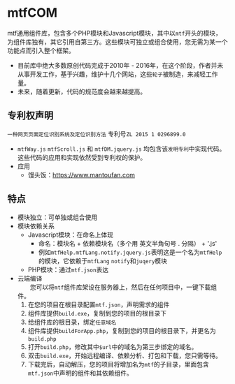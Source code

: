 # mtfCOM
mtf通用组件库，包含多个PHP模块和Javascript模块，其中以`mtf`开头的模块，为组件库独有，其它引用自第三方。这些模块可独立或组合使用，您无需为某一个功能点而引入整个框架。  
- 目前库中绝大多数原创代码完成于2010年 - 2016年，在这个阶段，作者并未从事开发工作，基于兴趣，维护十几个网站，这些`轮子`被制造，来减轻工作量。
- 未来，随着更新，代码的规范度会越来越提高。
## 专利权声明
`一种网页页面定位识别系统及定位识别方法` 专利号`ZL 2015 1 0296899.0`
- `mtfWay.js` `mtfScroll.js` 和 `mtfDM.jquery.js` 均包含该`发明专利`中实现代码。这些代码的应用和实现依然受到专利权的保护。
- 应用
    - 馒头饭：https://www.mantoufan.com
## 特点
- 模块独立：可单独或组合使用
- 模块依赖关系
    - Javascript模块：在命名上体现
        - 命名：模块名 + 依赖模块名（多个用 英文半角句号 . 分隔） + '.js' 
        - 例如`mtfHelp.mtfLang.notify.jquery.js`表明这是一个名为`mtfHelp`的模块，它依赖于`mtfLang` `notify`和`juqery`模块
    - PHP模块：通过`mtf.json`表达
- 云端编译  
    　　您可以将`mtf`组件库架设在服务器上，然后在任何项目中，一键下载组件。  
    1. 在您的项目在根目录配置`mtf.json`，声明需求的组件  
    2. 组件库提供`build.exe`，复制到您的项目的根目录下
    3. 给组件库的根目录，绑定`任意域名`  
    4. 组件库提供`buildForApp.php`，复制到您的项目的根目录下，并更名为`build.php`  
    5. 打开`build.php`，修改其中`$url`中的域名为第三步绑定的域名。  
    6. 双击`build.exe`，开始远程编译、依赖分析、打包和下载，您只需等待。  
    7. 下载完后，自动解压，您的项目将增加名为`mtf`的子目录，里面包含`mtf.json`中声明的组件和其依赖组件。


